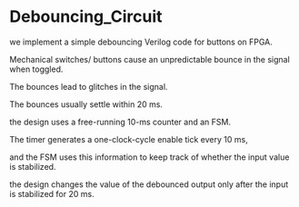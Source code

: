 # Debouncing_Circuit
we implement a simple debouncing Verilog code for buttons on FPGA. 

 Mechanical switches/ buttons cause an unpredictable bounce in the signal when toggled.
 
 The bounces lead to glitches in the signal.
 
 The bounces usually settle within 20 ms.
 
 the design uses a free-running 10-ms counter and an FSM.
 
 The timer generates a one-clock-cycle enable tick every 10 ms,
 
 and the FSM uses this information to keep track of whether the input value is stabilized.
 
 the design changes the value of the debounced output only after the input is stabilized for 20 ms.
 
